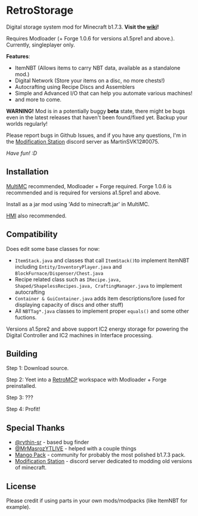 # RetroStorage 
Digital storage system mod for Minecraft b1.7.3. **Visit the [wiki](https://github.com/MartinSVK12/retrostorage/wiki)!**

Requires Modloader (+ Forge 1.0.6 for versions a1.5pre1 and above.). Currently, singleplayer only.

**Features**:

 - ItemNBT (Allows items to carry NBT data, available as a standalone mod.)
 - Digital Network (Store your items on a disc, no more chests!)
 - Autocrafting using Recipe Discs and Assemblers
 - Simple and Advanced I/O that can help you automate various machines!
 - and more to come.

**WARNING!**
Mod is in a potentially buggy **beta** state, there might be bugs even in the latest releases that haven't been found/fixed yet. Backup your worlds regularly! 

Please report bugs in Github Issues, and if you have any questions, I'm in the [Modification Station](https://discord.gg/8Qky5XY) discord server as MartinSVK12#0075.

_Have fun! :D_


## Installation
[MultiMC](https://multimc.org/) recommended, Modloader + Forge required.
Forge 1.0.6 is recommended and is required for versions a1.5pre1 and above.

Install as a jar mod using 'Add to minecraft.jar' in MultiMC.

[HMI](https://github.com/rekadoodle/HowManyItems/releases) also recommended.


## Compatibility
Does edit some base classes for now:
 - `ItemStack.java` and classes that call `ItemStack()`to implement ItemNBT including `Entity/InventoryPlayer.java` and `BlockFurnace/Dispenser/Chest.java`
 - Recipe related class such as `IRecipe.java, Shaped/ShapelessRecipes.java, CraftingManager.java` to implement autocrafting
 - `Container & GuiContainer.java` adds item descriptions/lore (used for displaying capacity of discs and other stuff)
 - All `NBTTag*.java` classes to implement proper `equals()` and some other fuctions.
 
Versions a1.5pre2 and above support IC2 energy storage for powering the Digital Controller and IC2 machines in Interface processing.

## Building
Step 1: Download source.

Step 2: Yeet into a [RetroMCP](https://github.com/MCPHackers/RetroMCP-Java/releases) workspace with Modloader + Forge preinstalled.

Step 3: ???

Step 4: Profit!

## Special Thanks
- [@rythin-sr](https://github.com/rythin-sr) - based bug finder
- [@MrMasrozYTLIVE](https://github.com/MrMasrozYTLIVE) - helped with a couple things
- [Mango Pack](https://discord.gg/FaPeNqkbJw) - community for probably the most polished b1.7.3 pack.
- [Modification Station](https://discord.gg/8Qky5XY) - discord server dedicated to modding old versions of minecraft.

 
## License
Please credit if using parts in your own mods/modpacks (like ItemNBT for example).
